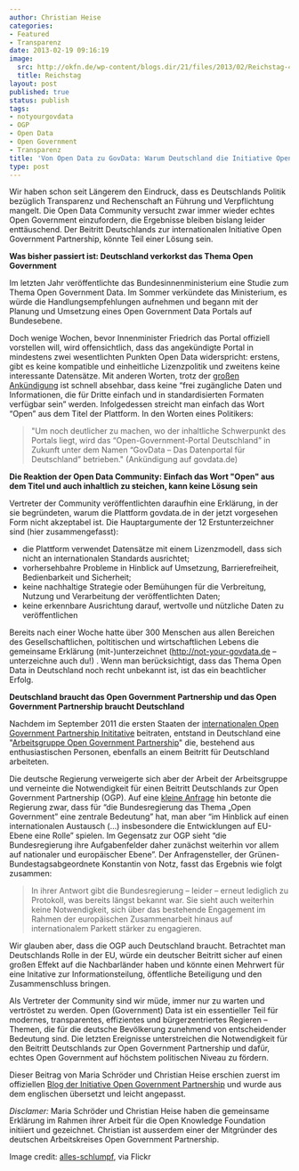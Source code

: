 ```yaml
---
author: Christian Heise
categories:
- Featured
- Transparenz
date: 2013-02-19 09:16:19
image:
  src: http://okfn.de/wp-content/blogs.dir/21/files/2013/02/Reichstag-415x276.jpg
  title: Reichstag
layout: post
published: true
status: publish
tags:
- notyourgovdata
- OGP
- Open Data
- Open Government
- Transparenz
title: 'Von Open Data zu GovData: Warum Deutschland die Initiative Open Government Partnerhship braucht'
type: post
---
```


Wir haben schon seit Längerem den Eindruck, dass es Deutschlands Politik bezüglich Transparenz und Rechenschaft an Führung und Verpflichtung mangelt. Die Open Data Community versucht zwar immer wieder echtes Open Government einzufordern, die Ergebnisse bleiben bislang leider enttäuschend. Der Beitritt Deutschlands zur internationalen Initiative Open Government Partnership, könnte Teil einer Lösung sein.

**Was bisher passiert ist: Deutschland verkorkst das Thema Open Government**

Im letzten Jahr veröffentlichte das Bundesinnenministerium eine Studie zum Thema Open Government Data. Im Sommer verkündete das Ministerium, es würde die Handlungsempfehlungen aufnehmen und begann mit der Planung und Umsetzung eines Open Government Data Portals auf Bundesebene.

Doch wenige Wochen, bevor Innenminister Friedrich das Portal offiziell vorstellen will, wird offensichtlich, dass das angekündigte Portal in mindestens zwei wesentlichten Punkten Open Data widerspricht: erstens, gibt es keine kompatible und einheitliche Lizenzpolitik und zweitens keine interessante Datensätze. Mit anderen Worten, trotz der [großen Ankündigung](http://www.bmi.bund.de/SharedDocs/Pressemitteilungen/DE/2012/mitMarginalspalte/07/opengovernment.html) ist schnell absehbar, dass keine “frei zugängliche Daten und Informationen, die für Dritte einfach und in standardisierten Formaten verfügbar sein” werden. Infolgedessen streicht man einfach das Wort “Open” aus dem Titel der Plattform. In den Worten eines Politikers:

> "Um noch deutlicher zu machen, wo der inhaltliche Schwerpunkt des Portals liegt, wird das “Open-Government-Portal Deutschland” in Zukunft unter dem Namen “GovData – Das Datenportal für Deutschland” betrieben." (Ankündigung auf govdata.de)

**Die Reaktion der Open Data Community: Einfach das Wort "Open" aus dem Titel und auch inhaltlich zu steichen, kann keine Lösung sein**

Vertreter der Community veröffentlichten daraufhin eine Erklärung, in der sie begründeten, warum die Plattform govdata.de in der jetzt vorgesehen Form nicht akzeptabel ist. Die Hauptargumente der 12 Erstunterzeichner sind (hier zusammengefasst):

  * die Plattform verwendet Datensätze mit einem Lizenzmodell, dass sich nicht an internationalen Standards ausrichtet;
  * vorhersehbahre Probleme in Hinblick auf Umsetzung, Barrierefreiheit, Bedienbarkeit und Sicherheit;
  * keine nachhaltige Strategie oder Bemühungen für die Verbreitung, Nutzung und Verarbeitung der veröffentlichten Daten;
  * keine erkennbare Ausrichtung darauf, wertvolle und nützliche Daten zu veröffentlichen

Bereits nach einer Woche hatte über 300 Menschen aus allen Bereichen des Gesellschaftlichen, poltitischen und wirtschaftlichen Lebens die gemeinsame Erklärung (mit-)unterzeichnet (<http://not-your-govdata.de> – unterzeichne auch du!) . Wenn man berücksichtigt, dass das Thema Open Data in Deutschland noch recht unbekannt ist, ist das ein beachtlicher Erfolg.

**Deutschland braucht das Open Government Partnership und das Open Government Partnership braucht Deutschland**

Nachdem im September 2011 die ersten Staaten der [internationalen Open Government Partnership Inititative](http://www.opengovpartnership.org/) beitraten, entstand in Deutschland eine "[Arbeitsgruppe Open Government Partnership](http://www.opengovpartnership.de/)" die, bestehend aus enthusiastischen Personen, ebenfalls an einem Beitritt für Deutschland arbeiteten.

Die deutsche Regierung verweigerte sich aber der Arbeit der Arbeitsgruppe und verneinte die Notwendigkeit für einen Beitritt Deutschlands zur Open Government Partnership (OGP). Auf eine [kleine Anfrage](http://gruen-digital.de/2012/07/bundesregierung-will-open-government-partnership-ogp-auch-weiterhin-nicht-beitreten/) hin betonte die Regierung zwar, dass für “die Bundesregierung das Thema „Open Government” eine zentrale Bedeutung” hat, man aber “im Hinblick auf einen internationalen Austausch (…) insbesondere die Entwicklungen auf EU-Ebene eine Rolle” spielen. Im Gegensatz zur OGP sieht “die Bundesregierung ihre Aufgabenfelder daher zu­nächst weiterhin vor allem auf nationaler und europäischer Ebene”. Der Anfragensteller, der Grünen-Bundestagsabgeordnete Konstantin von Notz, fasst das Ergebnis wie folgt zusammen:

> In ihrer Antwort gibt die Bundesregierung – leider – erneut lediglich zu Protokoll, was bereits längst bekannt war. Sie sieht auch weiterhin keine Notwendigkeit, sich über das bestehende Engagement im Rahmen der europäischen Zusammenarbeit hinaus auf internationalem Parkett stärker zu engagieren.

Wir glauben aber, dass die OGP auch Deutschland braucht. Betrachtet man Deutschlands Rolle in der EU, würde ein deutscher Beitritt sicher auf einen großen Effekt auf die Nachbarländer haben und könnte einen Mehrwert für eine Initative zur Informationsteilung, öffentliche Beteiligung und den Zusammenschluss bringen.

Als Vertreter der Community sind wir müde, immer nur zu warten und vertröstet zu werden. Open (Government) Data ist ein essentieller Teil für modernes, transparentes, effizientes und bürgerzentriertes Regieren – Themen, die für die deutsche Bevölkerung zunehmend von entscheidender Bedeutung sind. Die letzten Ereignisse unterstreichen die Notwendigkeit für den Beitritt Deutschlands zur Open Government Partnership und dafür, echtes Open Government auf höchstem politischen Niveau zu fördern.

Dieser Beitrag von Maria Schröder und Christian Heise erschien zuerst im offiziellen [Blog der Initiative Open Government Partnership](http://blog.opengovpartnership.org/2013/02/from-opengovdata-to-govdata-why-germany-needs-the-ogp-and-the-ogp-needs-germany/) und wurde aus dem englischen übersetzt und leicht angepasst.

_Disclamer:_ Maria Schröder und Christian Heise haben die gemeinsame Erklärung im Rahmen ihrer Arbeit für die Open Knowledge Foundation initiiert und gezeichnet. Christian ist ausserdem einer der Mitgründer des deutschen Arbeitskreises Open Government Partnership.

Image credit: [alles-schlumpf](http://www.flickr.com/photos/29487767@N02/2904087529), via Flickr

 